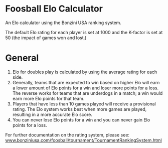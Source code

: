 # Foosball Elo Calculator
An Elo calculator using the Bonzini USA ranking system.

The default Elo rating for each player is set at 1000 and the K-factor is set at 50 (the impact of games won and lost.)

# General 

1. Elo for doubles play is calculated by using the average rating for each side.
2. Generally, teams that are expected to win based on higher Elo will earn a lower amount of Elo points for a win and loser more points for a loss.  The reverse works for teams that are underdogs in a match; a win would earn more Elo points for that team.  
3. Players that have less than 10 games played will receive a provisional rating.  The Elo system works best when more games are played, resulting in a more accurate Elo score.
4. You can never lose Elo points for a win and you can never gain Elo points for a loss.

For further documentation on the rating system, please see: www.bonziniusa.com/foosball/tournament/TournamentRankingSystem.html
